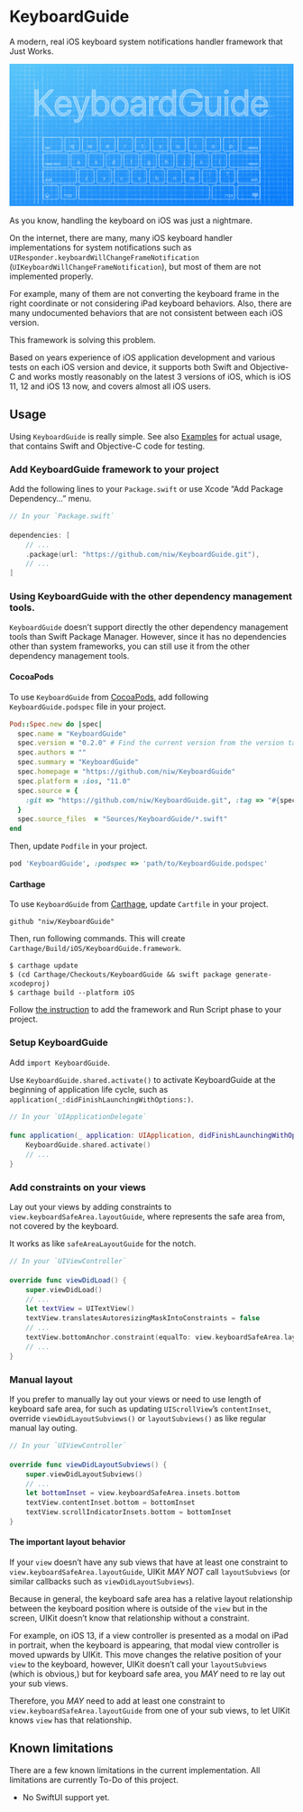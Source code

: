 # KeyboardGuide

A modern, real iOS keyboard system notifications handler framework that Just Works.

![KeyboardGuide](Resources/KeyboardGuide.png)

As you know, handling the keyboard on iOS was just a nightmare.

On the internet, there are many, many iOS keyboard handler implementations for system notifications such as `UIResponder.keyboardWillChangeFrameNotification` (`UIKeyboardWillChangeFrameNotification`), but most of them are not implemented properly.

For example, many of them are not converting the keyboard frame in the right coordinate or not considering iPad keyboard behaviors.
Also, there are many undocumented behaviors that are not consistent between each iOS version.

This framework is solving this problem.

Based on years experience of iOS application development and various tests on each iOS version and device, it supports both Swift and Objective-C and works mostly reasonably on the latest 3 versions of iOS, which is iOS 11, 12 and iOS 13 now, and covers almost all iOS users.

## Usage

Using `KeyboardGuide` is really simple. See also [Examples](Examples/) for actual usage, that contains Swift and Objective-C code for testing.

### Add KeyboardGuide framework to your project

Add the following lines to your `Package.swift` or use Xcode “Add Package Dependency…” menu.

```swift
// In your `Package.swift`

dependencies: [
    // ...
    .package(url: "https://github.com/niw/KeyboardGuide.git"),
    // ...
]
```

### Using KeyboardGuide with the other dependency management tools.

`KeyboardGuide` doesn’t support directly the other dependency management tools than Swift Package Manager.
However, since it has no dependencies other than system frameworks, you can still use it from the other dependency management tools.

#### CocoaPods

To use `KeyboardGuide` from [CocoaPods](https://cocoapods.org/), add following `KeyboardGuide.podspec` file in your project.

```ruby
Pod::Spec.new do |spec|
  spec.name = "KeyboardGuide"
  spec.version = "0.2.0" # Find the current version from the version tags.
  spec.authors = ""
  spec.summary = "KeyboardGuide"
  spec.homepage = "https://github.com/niw/KeyboardGuide"
  spec.platform = :ios, "11.0"
  spec.source = {
    :git => "https://github.com/niw/KeyboardGuide.git", :tag => "#{spec.version}"
  }
  spec.source_files  = "Sources/KeyboardGuide/*.swift"
end
```

Then, update `Podfile` in your project.

```ruby
pod 'KeyboardGuide', :podspec => 'path/to/KeyboardGuide.podspec'
```

#### Carthage

To use `KeyboardGuide` from [Carthage](https://github.com/Carthage/Carthage), update `Cartfile` in your project.

```
github "niw/KeyboardGuide"
```

Then, run following commands. This will create `Carthage/Build/iOS/KeyboardGuide.framework`.

```
$ carthage update
$ (cd Carthage/Checkouts/KeyboardGuide && swift package generate-xcodeproj)
$ carthage build --platform iOS
```

Follow [the instruction](https://github.com/Carthage/Carthage#if-youre-building-for-ios-tvos-or-watchos) to add the framework and Run Script phase to your project.

### Setup KeyboardGuide

Add `import KeyboardGuide`.

Use `KeyboardGuide.shared.activate()` to activate KeyboardGuide at the beginning of application life cycle, such as `application(_:didFinishLaunchingWithOptions:)`.

```swift
// In your `UIApplicationDelegate`

func application(_ application: UIApplication, didFinishLaunchingWithOptions launchOptions: [UIApplication.LaunchOptionsKey: Any]?) -> Bool {
    KeyboardGuide.shared.activate()
    // ...
}
```

### Add constraints on your views

Lay out your views by adding constraints to `view.keyboardSafeArea.layoutGuide`, where represents the safe area from, not covered by the keyboard.

It works as like `safeAreaLayoutGuide` for the notch.

```swift
// In your `UIViewController`

override func viewDidLoad() {
    super.viewDidLoad()
    // ...
    let textView = UITextView()
    textView.translatesAutoresizingMaskIntoConstraints = false
    // ...
    textView.bottomAnchor.constraint(equalTo: view.keyboardSafeArea.layoutGuide.bottomAnchor).isActive = true
    // ...
}
```

### Manual layout

If you prefer to manually lay out your views or need to use length of keyboard safe area, for such as updating `UIScrollView`’s `contentInset`, override `viewDidLayoutSubviews()` or `layoutSubviews()` as like regular manual lay outing.

```swift
// In your `UIViewController`

override func viewDidLayoutSubviews() {
    super.viewDidLayoutSubviews()
    // ...
    let bottomInset = view.keyboardSafeArea.insets.bottom
    textView.contentInset.bottom = bottomInset
    textView.scrollIndicatorInsets.bottom = bottomInset
}
```

#### The important layout behavior

If your `view` doesn’t have any sub views that have at least one constraint to `view.keyboardSafeArea.layoutGuide`, UIKit _MAY NOT_ call `layoutSubviews` (or similar callbacks such as `viewDidLayoutSubviews`).

Because in general, the keyboard safe area has a relative layout relationship between the keyboard position where is outside of the `view` but in the screen, UIKit doesn’t know that relationship without a constraint.

For example, on iOS 13, if a view controller is presented as a modal on iPad in portrait, when the keyboard is appearing, that modal view controller is moved upwards by UIKit.
This move changes the relative position of your `view` to the keyboard, however, UIKit doesn’t call your `layoutSubviews` (which is obvious,) but for keyboard safe area, you _MAY_ need to re lay out your sub views.

Therefore, you _MAY_ need to add at least one constraint to `view.keyboardSafeArea.layoutGuide` from one of your sub views, to let UIKit knows `view` has that relationship.

## Known limitations

There are a few known limitations in the current implementation.
All limitations are currently To-Do of this project.

- No SwiftUI support yet.
